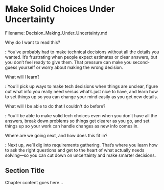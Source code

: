 # Make Solid Choices Under Uncertainty

Filename: Decision_Making_Under_Uncertainty.md

<!-- begin chapter id="chp.uncertainty_decisions" -->

<!-- begin storymap -->
Why do I want to read this?

: You’ve probably had to make technical decisions without all the details you wanted. It’s frustrating when people expect estimates or clear answers, but you don’t feel ready to give them. That pressure can make you second-guess yourself or worry about making the wrong decision.

What will I learn?

: You’ll pick up ways to make tech decisions when things are unclear, figure out what info you really need versus what’s just nice to have, and learn how to set things up so you can change your mind easily as you get new details.

What will I be able to do that I couldn't do before?

: You’ll be able to make solid tech choices even when you don’t have all the answers, break down problems so things get clearer as you go, and set things up so your work can handle changes as new info comes in.

Where are we going next, and how does this fit in?

: Next up, we’ll dig into requirements gathering. That’s where you learn how to ask the right questions and get to the heart of what actually needs solving—so you can cut down on uncertainty and make smarter decisions.
<!-- end storymap -->

## Section Title

Chapter content goes here...

<!-- end chapter -->